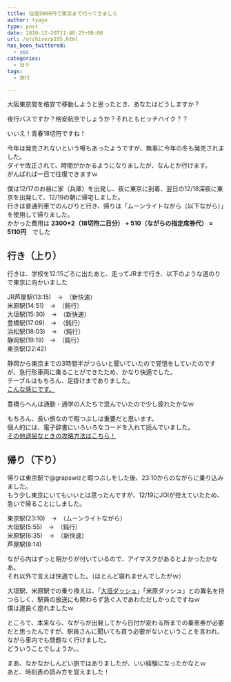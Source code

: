 ```yaml
---
title: 往復5000円で東京まで行ってきました
author: tyage
type: post
date: 2010-12-20T11:48:25+00:00
url: /archive/p195.html
has_been_twittered:
  - yes
categories:
  - 日々
tags:
  - 旅行

---
```

<p>大阪東京間を格安で移動しようと思ったとき、あなたはどうしますか？</p>
<p>夜行バスですか？格安航空でしょうか？それともヒッチハイク？？</p>
<p>いいえ！青春18切符ですね！</p>
<p>今年は発売されないという噂もあったようですが、無事に今年の冬も発売されました。<br />
ダイヤ改正されて、時間がかかるようになりましたが、なんとか行けます。<br />
がんばれば一日で往復できますｗ</p>
<p>僕は12/17のお昼に家（兵庫）を出発し、夜に東京に到着、翌日の12/18深夜に東京を出発して、12/19の朝に帰宅しました。<br />
行きは普通列車でのんびりと行き、帰りは「ムーンライトながら（以下ながら）」を使用して帰りました。<br />
かかった費用は <strong>2300*2（18切符二日分） + 510（ながらの指定席券代） = 5110円</strong>　でした<br />
<!--more--></p>
<h2>行き（上り）</h2>
<p>行きは、学校を12:15ごろに出たあと、走ってJRまで行き、以下のような道のりで東京に向かいました</p>
<p>JR芦屋駅(13:15)　→　（新快速）<br />
米原駅(14:51)　→　（鈍行）<br />
大垣駅(15:30)　→　（新快速）<br />
豊橋駅(17:09)　→　（鈍行）<br />
浜松駅(18:03)　→　（鈍行）<br />
静岡駅(19:19)　→　（鈍行）<br />
東京駅(22:42)</p>
<p>静岡から東京までの3時間半がつらいと聞いていたので覚悟をしていたのですが、急行形車両に乗ることができたため、かなり快適でした。<br />
テーブルはもちろん、足掛けまでありました。<br />
<a href='http://train.whoa.jp/tokai/train/index.htm#080'>こんな感じです。</a></p>
<p>豊橋らへんは通勤・通学の人たちで混んでいたので少し疲れたかなｗ</p>
<p>もちろん、長い旅なので暇つぶしは重要だと思います。<br />
個人的には、電子辞書にいろいろなコードを入れて読んでいました。<br />
<a href='http://twitter.com/#!/tyage/status/15668368321286144'>その他退屈なときの攻略方法はこちら！</a></p>
<h2>帰り（下り）</h2>
<p>帰りは東京駅で@grapswizと暇つぶしをした後、23:10からのながらに乗り込みました。<br />
もう少し東京にいてもいいとは思ったんですが、12/19にJOIが控えていたため、急いで帰ることにしました。</p>
<p>東京駅(23:10)　→　（ムーンライトながら）<br />
大垣駅(5:55)　→　（鈍行）<br />
米原駅(6:35)　→　（新快速）<br />
芦屋駅(8:14)</p>
<p>ながら内はずっと明かりが付いているので、アイマスクがあるとよかったかなあ。<br />
それ以外で言えば快適でした。（ほとんど寝れませんでしたがｗ）</p>
<p>大垣駅、米原駅での乗り換えは、「<a href='http://ja.uncyclopedia.info/wiki/%E5%A4%A7%E5%9E%A3%E3%83%80%E3%83%83%E3%82%B7%E3%83%A5'>大垣ダッシュ</a>」「米原ダッシュ」との異名を持つらしく、駅員の放送にも関わらず急ぐ人であわただしかったですねｗ<br />
僕は運良く座れましたｗ</p>
<p>ところで、本来なら、ながらが出発してから日付が変わる所までの乗車券が必要だと思ったんですが、駅員さんに聞いても買う必要がないということを言われ、ながら車内でも問題なく行けました。<br />
どういうことでしょうか。。</p>
<p>まあ、なかなかしんどい旅ではありましたが、いい経験になったかなとｗ<br />
あと、時刻表の読み方を覚えました！</p>
